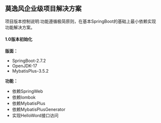 ## 莫逸风企业级项目解决方案
项目版本控制说明:功能遵循极简原则，在基本SpringBoot的基础上最小依赖实现功能解决方案。
#### 1.0版本初始化

**版面：**
- SpringBoot-2.7.2
- OpenJDK-17
- MybatisPlus-3.5.2

**功能：**

- 依赖SpringWeb
- 依赖lombok
- 依赖MybatisPlus
- 依赖MybatisPlusGenerator
- 实现HelloWord接口访问
